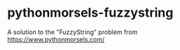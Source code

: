 # pythonmorsels-fuzzystring
A solution to the "FuzzyString" problem from https://www.pythonmorsels.com/
